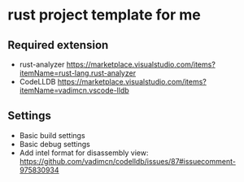 # rust project template for me

## Required extension

- rust-analyzer <https://marketplace.visualstudio.com/items?itemName=rust-lang.rust-analyzer>
- CodeLLDB <https://marketplace.visualstudio.com/items?itemName=vadimcn.vscode-lldb>

## Settings

- Basic build settings
- Basic debug settings
- Add intel format for disassembly view: <https://github.com/vadimcn/codelldb/issues/87#issuecomment-975830934>
